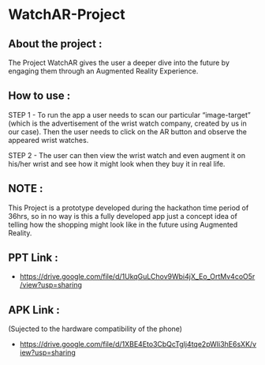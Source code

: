 # WatchAR-Project

## About the project : 
 The Project WatchAR gives the user a deeper dive into the future by engaging them through an Augmented Reality Experience.

## How to use : 
 STEP 1 - To run the app a user needs to scan our particular “image-target” (which is the advertisement of the wrist watch company, created by us in our case). Then the user needs to click on the AR button and observe the appeared wrist watches.
 
 STEP 2 - The user can then view the wrist watch and even augment it on his/her wrist and see how it might look when they buy it in real life. 

## NOTE : 
This Project is a prototype developed during the hackathon time period of 36hrs, so in no way is this a fully developed app just a concept idea of telling how the shopping might look like in the future using Augmented Reality. 

## PPT Link :
- https://drive.google.com/file/d/1UkqGuLChov9Wbi4jX_Eo_OrtMv4coO5r/view?usp=sharing

## APK Link : 
(Sujected to the hardware compatibility of the phone) 
- https://drive.google.com/file/d/1XBE4Eto3CbQcTgIj4tqe2pWIi3hE6sXK/view?usp=sharing
